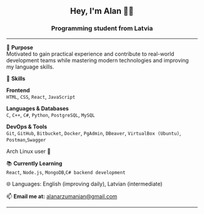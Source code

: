 <h2 align="center">Hey, I'm Alan 👨‍💻</h2>
<h3 align="center">Programming student from Latvia</h3>

---

🎯 **Purpose**  
Motivated to gain practical experience and contribute to real-world development teams while mastering modern technologies and improving my language skills.

🧰 **Skills**

**Frontend**  
`HTML`, `CSS`, `React`, `JavaScript` 

**Languages & Databases**  
`C`, `C++`, `C#`, `Python`, `PostgreSQL`, `MySQL`

**DevOps & Tools**  
`Git`, `GitHub`, `Bitbucket`, `Docker`, `PgAdmin`, `DBeaver`, `VirtualBox (Ubuntu)`, `Postman`,`Swagger`

Arch Linux user 🐧

📚 **Currently Learning**  
`React`, `Node.js`, `MongoDB`,`C# backend development`

🌐 Languages: English (improving daily), Latvian (intermediate)

📫 **Email me at:** [alanarzumanjan@gmail.com](mailto:alanarzumanjan@gmail.com)

---

